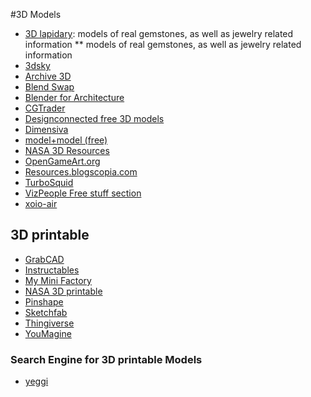 #3D Models
*   [3D lapidary](http://www.3dlapidary.com/): models of real gemstones, 
as well as jewelry related information
** models of real gemstones, 
as well as jewelry related information
*   [3dsky](http://3dsky.org/)
*   [Archive 3D](http://archive3d.net/)
*   [Blend Swap](http://www.blendswap.com/)
*   [Blender for Architecture](http://blender-archi.tuxfamily.org/)
*   [CGTrader](https://www.cgtrader.com/free-3d-models)
*   [Designconnected free 3D models](https://www.designconnected.com/catalog/3D-Models/Free)
*   [Dimensiva](http://dimensiva.com/)
*   [model+model (free)](http://www.modelplusmodel.com/free.html)
*   [NASA 3D Resources](http://nasa3d.arc.nasa.gov/)
*   [OpenGameArt.org](http://opengameart.org/)
*   [Resources.blogscopia.com](http://resources.blogscopia.com/)
*   [TurboSquid](http://www.turbosquid.com/index.cfm)
*   [VizPeople Free stuff section](http://www.viz-people.com/free-stuff/)
*   [xoio-air](http://xoio-air.de/)


## 3D printable
*   [GrabCAD](https://grabcad.com/)
*   [Instructables](http://www.instructables.com/)
*   [My Mini Factory](https://www.myminifactory.com/)
*   [NASA 3D printable](http://nasa3d.arc.nasa.gov/models/printable)
*   [Pinshape](https://pinshape.com/)
*   [Sketchfab](https://sketchfab.com/)
*   [Thingiverse](http://www.thingiverse.com/)
*   [YouMagine](https://www.youmagine.com/)

### Search Engine for 3D printable Models
*   [yeggi](http://www.yeggi.com/)

